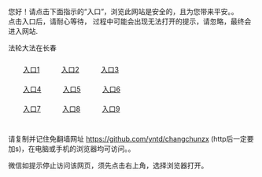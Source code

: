 您好！请点击下面指示的“入口”，浏览此网站是安全的，且为您带来平安。。 <br/>
点击入口后，请耐心等待， 过程中可能会出现无法打开的提示，请忽略，最终会进入网站. </br>

法轮大法在长春<br/>
<div style="padding:10px"><a style="margin:20px" target="_blank" href="https://d1u0e1e48pp0v0.cloudfront.net/2Qpsp?fudkn" id="ccLink1" rel="nofollow">入口1</a> <a target="_blank" style="margin:20px" href="https://d2fph9jhcojxdp.cloudfront.net/2Qpsp?nedomkgs" id="ccLink2" rel="nofollow">入口2</a> <a style="margin:20px" target="_blank" href="https://d1qf6mzijnpq1u.cloudfront.net/2Qpsp?gqjgyrpt" id="ccLink3" rel="nofollow">入口3</a></div>

<div style="padding:10px" ><a style="margin:20px" target="_blank" href="https://d1u0e1e48pp0v0.cloudfront.net/2Qpsp?fudkn" id="ccLink4" rel="nofollow">入口4</a> <a style="margin:20px" href="https://d2fph9jhcojxdp.cloudfront.net/2Qpsp?nedomkgs" target="_blank" id="ccLink5" rel="nofollow">入口5</a> <a style="margin:20px" href="https://d1qf6mzijnpq1u.cloudfront.net/2Qpsp?gqjgyrpt" target="_blank" id="ccLink6" rel="nofollow">入口6</a></div>

<div style="padding:10px"><a style="margin:20px" target="_blank" href="https://d1u0e1e48pp0v0.cloudfront.net/2Qpsp?fudkn" id="ccLink7" rel="nofollow">入口7</a> <a style="margin:20px" href="https://d2fph9jhcojxdp.cloudfront.net/2Qpsp?nedomkgs" target="_blank" id="ccLink8" rel="nofollow">入口8</a> <a style="margin:20px" target="_blank" href="https://d1qf6mzijnpq1u.cloudfront.net/2Qpsp?gqjgyrpt" id="ccLink9" rel="nofollow">入口9</a></div>

<br/>



请复制并记住免翻墙网址 https://github.com/yntd/changchunzx (http后一定要加s)，在电脑或手机的浏览器均可访问。。<br/>

微信如提示停止访问该网页，须先点击右上角，选择浏览器打开。
